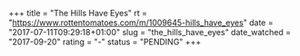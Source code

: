 +++
title = "The Hills Have Eyes"
rt = "https://www.rottentomatoes.com/m/1009645-hills_have_eyes"
date = "2017-07-11T09:29:18+01:00"
slug = "the_hills_have_eyes"
date_watched = "2017-09-20"
rating = "-"
status = "PENDING"
+++